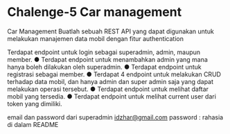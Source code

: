# Chalenge-5 Car management
Car Management
Buatlah sebuah REST API yang 
dapat digunakan untuk melakukan 
manajemen data mobil dengan 
fitur authentication


Terdapat endpoint untuk login sebagai superadmin, admin, maupun member.
● Terdapat endpoint untuk menambahkan admin yang mana hanya boleh dilakukan 
oleh superadmin.
● Terdapat endpoint untuk registrasi sebagai member.
● Terdapat 4 endpoint untuk melakukan CRUD terhadap data mobil, dan hanya admin 
dan super admin saja yang dapat melakukan operasi tersebut.
● Terdapat endpoint untuk melihat daftar mobil yang tersedia.
● Terdapat endpoint untuk melihat current user dari token yang dimiliki.



 email dan password dari 
 superadmin
 idzhar@gmail.com
password : rahasia
 di dalam README
